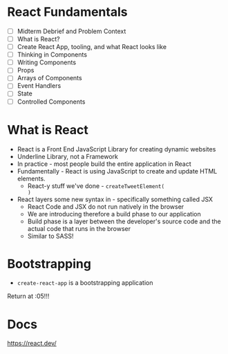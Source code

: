 # React Fundamentals

- [ ] Midterm Debrief and Problem Context
- [ ] What is React?
- [ ] Create React App, tooling, and what React looks like
- [ ] Thinking in Components
- [ ] Writing Components
- [ ] Props
- [ ] Arrays of Components
- [ ] Event Handlers
- [ ] State
- [ ] Controlled Components

# What is React

- React is a Front End JavaScript Library for creating dynamic websites
- Underline Library, not a Framework
- In practice - most people build the entire application in React
- Fundamentally - React is using JavaScript to create and update HTML elements.
  - React-y stuff we've done - `createTweetElement(`<div>`)`
- React layers some new syntax in - specifically something called JSX
  - React Code and JSX do not run natively in the browser
  - We are introducing therefore a build phase to our application
  - Build phase is a layer between the developer's source code and the actual code that runs in the browser
  - Similar to SASS!

# Bootstrapping

- `create-react-app` is a bootstrapping application

Return at :05!!!

# Docs

https://react.dev/
